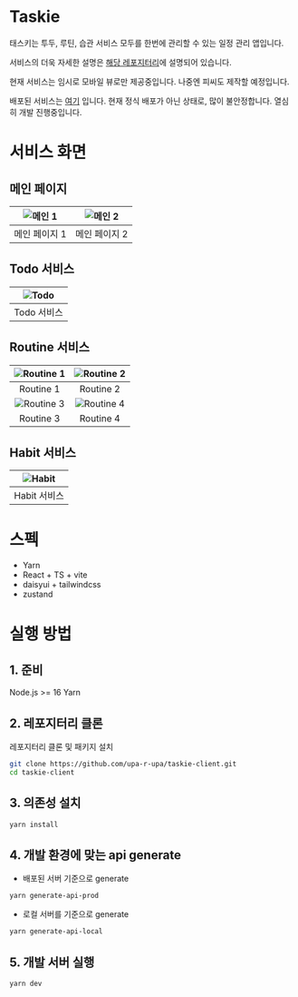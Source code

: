 # Taskie

태스키는 투두, 루틴, 습관 서비스 모두를 한번에 관리할 수 있는 일정 관리 앱입니다.

서비스의 더욱 자세한 설명은 [해당 레포지터리](https://github.com/upa-r-upa/taskie-backend)에 설명되어 있습니다.

현재 서비스는 임시로 모바일 뷰로만 제공중입니다. 나중엔 피씨도 제작할 예정입니다.

배포된 서비스는 [여기](https://taskie.upa-r-upa.com/login) 입니다. 현재 정식 배포가 아닌 상태로, 많이 불안정합니다. 열심히 개발 진행중입니다.

# 서비스 화면

## 메인 페이지

| ![메인 1](https://github.com/user-attachments/assets/3f479625-f21b-4b43-b87e-eb5d02a0d85e) | ![메인 2](https://github.com/user-attachments/assets/028c708d-461b-460b-9054-d80651d8e1e1) |
| :----------------------------------------------------------------------------------------: | :----------------------------------------------------------------------------------------: |
|                                       메인 페이지 1                                        |                                       메인 페이지 2                                        |

## Todo 서비스

| ![Todo](https://github.com/user-attachments/assets/58e6600c-468c-4b7a-bc98-40415b1d874c) |
| :--------------------------------------------------------------------------------------: |
|                                       Todo 서비스                                        |

## Routine 서비스

| ![Routine 1](https://github.com/user-attachments/assets/dd4cfe08-0ce7-4593-a8a4-6309cd3ca5ba) | ![Routine 2](https://github.com/user-attachments/assets/cd5ecacc-3510-41c3-94c5-7f5b4bb24ec3) |
| :-------------------------------------------------------------------------------------------: | :-------------------------------------------------------------------------------------------: |
|                                           Routine 1                                           |                                           Routine 2                                           |
| ![Routine 3](https://github.com/user-attachments/assets/a348e118-38d3-4f07-9a27-612218041bfc) | ![Routine 4](https://github.com/user-attachments/assets/2fb8c7b9-2708-4a8b-8ad3-417fb29325fc) |
|                                           Routine 3                                           |                                           Routine 4                                           |

## Habit 서비스

| ![Habit](https://github.com/user-attachments/assets/77095646-5696-454e-8bf8-e7ab78eee55b) |
| :---------------------------------------------------------------------------------------: |
|                                       Habit 서비스                                        |

# 스펙

- Yarn
- React + TS + vite
- daisyui + tailwindcss
- zustand

# 실행 방법

## 1. 준비

Node.js >= 16
Yarn

## 2. 레포지터리 클론

레포지터리 클론 및 패키지 설치

```bash
git clone https://github.com/upa-r-upa/taskie-client.git
cd taskie-client
```

## 3. 의존성 설치

```bash
yarn install
```

## 4. 개발 환경에 맞는 api generate

- 배포된 서버 기준으로 generate

```bash
yarn generate-api-prod
```

- 로컬 서버를 기준으로 generate

```bash
yarn generate-api-local
```

## 5. 개발 서버 실행

```bash
yarn dev
```
